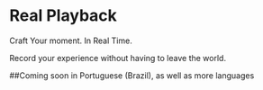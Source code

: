 # Real Playback
Craft Your moment. In Real Time.

Record your experience without having to leave the world.

##Coming soon in Portuguese (Brazil), as well as more languages
